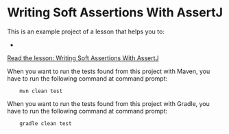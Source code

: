 # Writing Soft Assertions With AssertJ

This is an example project of a lesson that helps you to:

* 

[Read the lesson: Writing Soft Assertions With AssertJ](https://www.cleantestautomation.com/lessons/writing-soft-assertions-with-assertj)

When you want to run the tests found from this project with Maven, you have to run the
following command at command prompt:

        mvn clean test

When you want to run the tests found from this project with Gradle, you have to run the
following command at command prompt: 

        gradle clean test
